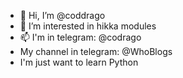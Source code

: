 - 👋 Hi, I’m @coddrago
- 👀 I’m interested in hikka modules
- 📫 I'm in telegram: @codrago
- My channel in telegram: @WhoBlogs
- I'm just want to learn Python